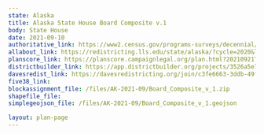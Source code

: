 ```yaml
---
state: Alaska
title: Alaska State House Board Composite v.1
body: State House
date: 2021-09-10
authoritative_link: https://www2.census.gov/programs-surveys/decennial/2020/data/01-Redistricting_File--PL_94-171/
allabout_link: https://redistricting.lls.edu/state/alaska/?cycle=2020&level=State%20Upper&startdate=
planscore_link: https://planscore.campaignlegal.org/plan.html?20210921T005945.614282522Z
districtbuilder_link: https://app.districtbuilder.org/projects/3526a5e7-d6d4-486f-8047-f2a07049b9e3
davesredist_link: https://davesredistricting.org/join/c3fe6663-3ddb-49f6-8817-e572b7900884
five38_link:
blockassignment_file: /files/AK-2021-09/Board_Composite_v_1.zip
shapefile_file:
simplegeojson_file: /files/AK-2021-09/Board_Composite_v_1.geojson

layout: plan-page
---
```


